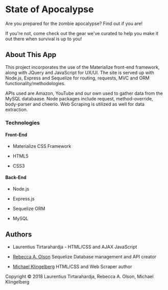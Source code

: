 # State of Apocalypse

Are you prepared for the zombie apocalypse? Find out if you are!

If you're not, come check out the gear we've curated to help you make it out there when survival is up to you!

## About This App

This project incorporates the use of the Materialize front-end framework, along with JQuery and JavaScript for UX/UI. The site is served up with Node.js, Express and Sequelize for routing, requests, MVC and ORM functionality/methodologies.

APIs used are Amazon, YouTube and our own used to gather data from the MySQL databaase. Node packages include request, method-override, body-parser and cheerio. Web Scraping is utilized as well for data extraction.

### Technologies

#### Front-End

* Materialize CSS Framework

* HTML5

* CSS3

#### Back-End

* Node.js

* Express.js

* Sequelize ORM

* MySQL

## Authors

* Laurentius Tirtarahardja - HTML/CSS and AJAX JavaScript

* [Rebecca A. Olson](https://github.com/rebbbeccao) Sequelize Database management and API creator

* [Michael Klingelberg](https://github.com/mdk82) HTML/CSS and Web Scraper author

Copyright &copy; 2018 Laurentius Tirtarahardja, Rebecca A. Olson, Michael Klingelberg
